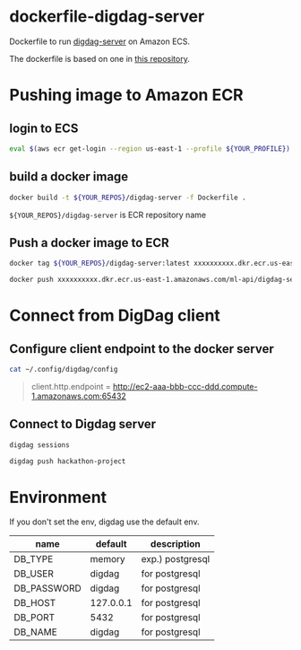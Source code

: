 # dockerfile-digdag-server

Dockerfile to run [digdag-server](https://github.com/treasure-data/digdag) on Amazon ECS.

The dockerfile is based on one in [this repository](https://github.com/IntimateMerger/dockerfile-digdag-server).

# Pushing image to Amazon ECR

## login to ECS

```sh
eval $(aws ecr get-login --region us-east-1 --profile ${YOUR_PROFILE})
```

## build a docker image

```sh
docker build -t ${YOUR_REPOS}/digdag-server -f Dockerfile .
```

`${YOUR_REPOS}/digdag-server` is ECR repository name

## Push a docker image to ECR

```sh
docker tag ${YOUR_REPOS}/digdag-server:latest xxxxxxxxxx.dkr.ecr.us-east-1.amazonaws.com/${YOUR_REPOS}/digdag-server

docker push xxxxxxxxxx.dkr.ecr.us-east-1.amazonaws.com/ml-api/digdag-server
```

# Connect from DigDag client

## Configure client endpoint to the docker server

```sh
cat ~/.config/digdag/config
```
> client.http.endpoint = http://ec2-aaa-bbb-ccc-ddd.compute-1.amazonaws.com:65432

## Connect to Digdag server

```sh
digdag sessions

digdag push hackathon-project
```

# Environment

If you don't set the env, digdag use the default env.

| name | default | description |
| --- | --- | --- |
| DB_TYPE | memory | exp.) postgresql  |
| DB_USER | digdag | for postgresql |
| DB_PASSWORD | digdag | for postgresql |
| DB_HOST | 127.0.0.1 | for postgresql |
| DB_PORT | 5432 | for postgresql |
| DB_NAME | digdag | for postgresql |